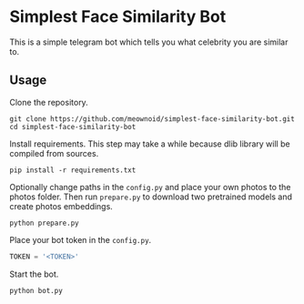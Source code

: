 # Simplest Face Similarity Bot

This is a simple telegram bot which tells you what celebrity you are similar to.

## Usage

Clone the repository.

```shell script
git clone https://github.com/meownoid/simplest-face-similarity-bot.git
cd simplest-face-similarity-bot
```

Install requirements. This step may take a while because
dlib library will be compiled from sources.

```shell script
pip install -r requirements.txt
```

Optionally change paths in the `config.py` and place your own photos to the photos folder.
Then run `prepare.py` to download two pretrained models and create photos embeddings.

```shell script
python prepare.py
```

Place your bot token in the `config.py`.

```python
TOKEN = '<TOKEN>'
```

Start the bot.

```shell script
python bot.py
```
